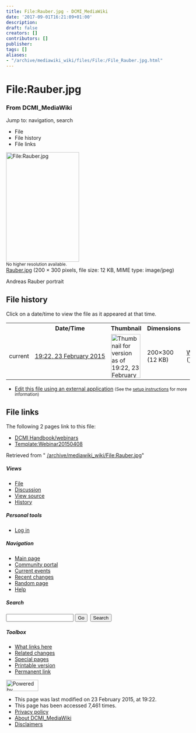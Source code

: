 ```yaml
---
title: File:Rauber.jpg - DCMI_MediaWiki
date: '2017-09-01T16:21:09+01:00'
description: 
draft: false
creators: []
contributors: []
publisher: 
tags: []
aliases:
- "/archive/mediawiki_wiki/files/File:/File_Rauber.jpg.html"
---
```


<a id="top"></a>
# File:Rauber.jpg

### From DCMI\_MediaWiki

Jump to: navigation, search
<!-- start content -->
- File
- File history
- File links

 [<img alt="File:Rauber.jpg" src="/images/7/7c/Rauber.jpg" width="200" height="300">](/archive/mediawiki_wiki/files/Rauber.jpg)  
<small>No higher resolution available.</small>  
 [Rauber.jpg](/images/7/7c/Rauber.jpg)‎ (200 × 300 pixels, file size: 12 KB, MIME type: image/jpeg)

Andreas Rauber portrait

<!-- 
NewPP limit report
Preprocessor node count: 1/1000000
Post-expand include size: 0/2097152 bytes
Template argument size: 0/2097152 bytes
Expensive parser function count: 0/100
-->
## File history

Click on a date/time to view the file as it appeared at that time.

<table class="wikitable filehistory">
  <tr>
    <td></td>
    <th>Date/Time</th>
    <th>Thumbnail</th>
    <th>Dimensions</th>
    <th>User</th>
    <th>Comment</th>
  </tr>
  <tr>
    <td>current</td>
    <td class="filehistory-selected" style="white-space: nowrap;"><a href="/archive/mediawiki_wiki/files/Rauber.jpg">19:22, 23 February 2015</a></td>
    <td><a href="/images/7/7c/Rauber.jpg"><img alt="Thumbnail for version as of 19:22, 23 February 2015" src="/images/7/7c/Rauber.jpg" width="80" height="120"></a></td>
    <td>200×300 <span style="white-space: nowrap;">(12 KB)</span>
    </td>
    <td>
      <a href="/index.php/User:WikiSysop" title="User:WikiSysop" class="mw-userlink">WikiSysop</a> <span style="white-space: nowrap;"> <span class="mw-usertoollinks">(<a href="/index.php?title=User_talk:WikiSysop&amp;action=edit&amp;redlink=1" class="new" title="User talk:WikiSysop (page does not exist)">Talk</a> | <a href="/index.php/Special:Contributions/WikiSysop" title="Special:Contributions/WikiSysop">contribs</a>)</span></span>
    </td>
    <td> <span class="comment">(Andreas Rauber portrait)</span>
    </td>
  </tr>
</table>

  

- [Edit this file using an external application](/index.php?title=File:Rauber.jpg&action=edit&externaledit=true&mode=file "File:Rauber.jpg") <small>(See the <a href="http://www.mediawiki.org/wiki/Manual:External_editors" class="external text" rel="nofollow">setup instructions</a> for more information)</small>

## File links

The following 2 pages link to this file:

- [DCMI Handbook/webinars](/index.php/DCMI_Handbook/webinars "DCMI Handbook/webinars")
- [Template:Webinar20150408](/index.php/Template:Webinar20150408 "Template:Webinar20150408")

Retrieved from " [/archive/mediawiki_wiki/File:Rauber.jpg](/archive/mediawiki_wiki/files/File:/File:Rauber.jpg.html)"

<!-- end content -->

##### Views

- [File](/archive/mediawiki_wiki/files/File:/File:Rauber.jpg.html "View the file page [c]")
- [Discussion](/index.php?title=File_talk:Rauber.jpg&action=edit&redlink=1 "Discussion about the content page [t]")
- [View source](/index.php?title=File:Rauber.jpg&action=edit "This page is protected.
You can view its source [e]")
- [History](/index.php?title=File:Rauber.jpg&action=history "Past revisions of this page [h]")

##### Personal tools

- [Log in](/index.php?title=Special:UserLogin&returnto=File:Rauber.jpg "You are encouraged to log in; however, it is not mandatory [o]")

<script type="text/javascript"> if (window.isMSIE55) fixalpha(); </script>

##### Navigation

- [Main page](/index.php/Main_Page "Visit the main page [z]")
- [Community portal](/index.php/DCMI_MediaWiki:Community_portal "About the project, what you can do, where to find things")
- [Current events](/index.php/DCMI_MediaWiki:Current_events "Find background information on current events")
- [Recent changes](/index.php/Special:RecentChanges "The list of recent changes in the wiki [r]")
- [Random page](/index.php/Special:Random "Load a random page [x]")
- [Help](/index.php/Help:Contents "The place to find out")

##### <label for="searchInput">Search</label>

<form action="/index.php" id="searchform">
				<input type="hidden" name="title" value="Special:Search">
				<input id="searchInput" title="Search DCMI_MediaWiki" accesskey="f" type="search" name="search">
				<input type="submit" name="go" class="searchButton" id="searchGoButton" value="Go" title="Go to a page with this exact name if exists"> 
				<input type="submit" name="fulltext" class="searchButton" id="mw-searchButton" value="Search" title="Search the pages for this text">
			</form>

##### Toolbox

- [What links here](/index.php/Special:WhatLinksHere/File:Rauber.jpg "List of all wiki pages that link here [j]")
- [Related changes](/index.php/Special:RecentChangesLinked/File:Rauber.jpg "Recent changes in pages linked from this page [k]")
- [Special pages](/index.php/Special:SpecialPages "List of all special pages [q]")
- [Printable version](/index.php?title=File:Rauber.jpg&printable=yes "Printable version of this page [p]")
- [Permanent link](/index.php?title=File:Rauber.jpg&oldid=9293 "Permanent link to this revision of the page")

<!-- end of the left (by default at least) column -->

 [<img src="/skins/common/images/poweredby_mediawiki_88x31.png" height="31" width="88" alt="Powered by MediaWiki">](http://www.mediawiki.org/)

- This page was last modified on 23 February 2015, at 19:22.
- This page has been accessed 7,461 times.
- [Privacy policy](/index.php/DCMI_MediaWiki:Privacy_policy "DCMI MediaWiki:Privacy policy")
- [About DCMI\_MediaWiki](/index.php/DCMI_MediaWiki:About "DCMI MediaWiki:About")
- [Disclaimers](/index.php/DCMI_MediaWiki:General_disclaimer "DCMI MediaWiki:General disclaimer")

<script>if (window.runOnloadHook) runOnloadHook();</script><!-- Served in 0.453 secs. -->
